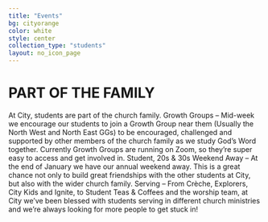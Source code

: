 ```yaml
---
title: "Events"
bg: cityorange
color: white
style: center
collection_type: "students"
layout: no_icon_page
---
```


# PART OF THE FAMILY
At City, students are part of the church family.
Growth Groups – Mid-week we encourage our students to join a Growth Group near them (Usually the North
West and North East GGs) to be encouraged, challenged and supported by other members of the church
family as we study God’s Word together. Currently Growth Groups are running on Zoom, so they’re super easy
to access and get involved in.
Student, 20s &amp; 30s Weekend Away – At the end of January we have our annual weekend away. This is a great
chance not only to build great friendships with the other students at City, but also with the wider church
family.
Serving – From Crèche, Explorers, City Kids and Ignite, to Student Teas &amp; Coffees and the worship team, at City
we’ve been blessed with students serving in different church ministries and we’re always looking for more
people to get stuck in!
